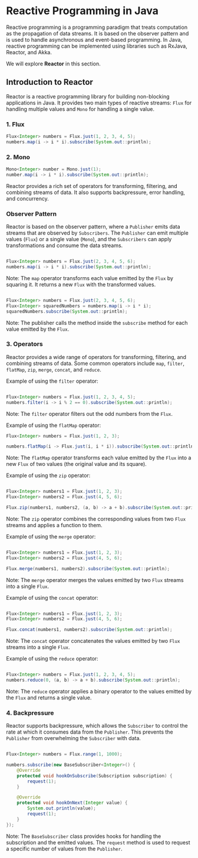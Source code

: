 # Reactive Programming in Java

Reactive programming is a programming paradigm that treats computation as the propagation of data streams. It is based on the observer pattern and is used to handle asynchronous and event-based programming. In Java, reactive programming can be implemented using libraries such as RxJava, Reactor, and Akka.

We will explore **Reactor** in this section.

## Introduction to Reactor

Reactor is a reactive programming library for building non-blocking applications in Java. It provides two main types of reactive streams: `Flux` for handling multiple values and `Mono` for handling a single value.

### 1. Flux

```java
Flux<Integer> numbers = Flux.just(1, 2, 3, 4, 5);
numbers.map(i -> i * i).subscribe(System.out::println);
```

### 2. Mono

```java
Mono<Integer> number = Mono.just(1);
number.map(i -> i * i).subscribe(System.out::println);
```

Reactor provides a rich set of operators for transforming, filtering, and combining streams of data. It also supports backpressure, error handling, and concurrency.

### Observer Pattern

Reactor is based on the observer pattern, where a `Publisher` emits data streams that are observed by `Subscribers`. The `Publisher` can emit multiple values (`Flux`) or a single value (`Mono`), and the `Subscribers` can apply transformations and consume the data streams.

```java

Flux<Integer> numbers = Flux.just(2, 3, 4, 5, 6);
numbers.map(i -> i * i).subscribe(System.out::println);

```

Note: The `map` operator transforms each value emitted by the `Flux` by squaring it.
It returns a new `Flux` with the transformed values.

```java

Flux<Integer> numbers = Flux.just(2, 3, 4, 5, 6);
Flux<Integer> squaredNumbers = numbers.map(i -> i * i);
squaredNumbers.subscribe(System.out::println);

```

Note: The publisher calls the method inside the `subscribe` method for each value emitted by the `Flux`.

### 3. Operators

Reactor provides a wide range of operators for transforming, filtering, and combining streams of data. Some common operators include `map`, `filter`, `flatMap`, `zip`, `merge`, `concat`, and `reduce`.

Example of using the `filter` operator:

```java

Flux<Integer> numbers = Flux.just(1, 2, 3, 4, 5);
numbers.filter(i -> i % 2 == 0).subscribe(System.out::println);

```

Note: The `filter` operator filters out the odd numbers from the `Flux`.

Example of using the `flatMap` operator:

```java
Flux<Integer> numbers = Flux.just(1, 2, 3);

numbers.flatMap(i -> Flux.just(i, i * i)).subscribe(System.out::println);

```

Note: The `flatMap` operator transforms each value emitted by the `Flux` into a new `Flux` of two values (the original value and its square).

Example of using the `zip` operator:

```java

Flux<Integer> numbers1 = Flux.just(1, 2, 3);
Flux<Integer> numbers2 = Flux.just(4, 5, 6);

Flux.zip(numbers1, numbers2, (a, b) -> a + b).subscribe(System.out::println);

```

Note: The `zip` operator combines the corresponding values from two `Flux` streams and applies a function to them.

Example of using the `merge` operator:

```java

Flux<Integer> numbers1 = Flux.just(1, 2, 3);
Flux<Integer> numbers2 = Flux.just(4, 5, 6);

Flux.merge(numbers1, numbers2).subscribe(System.out::println);

```

Note: The `merge` operator merges the values emitted by two `Flux` streams into a single `Flux`.

Example of using the `concat` operator:

```java

Flux<Integer> numbers1 = Flux.just(1, 2, 3);
Flux<Integer> numbers2 = Flux.just(4, 5, 6);

Flux.concat(numbers1, numbers2).subscribe(System.out::println);

```

Note: The `concat` operator concatenates the values emitted by two `Flux` streams into a single `Flux`.

Example of using the `reduce` operator:

```java

Flux<Integer> numbers = Flux.just(1, 2, 3, 4, 5);
numbers.reduce(0, (a, b) -> a + b).subscribe(System.out::println);

```

Note: The `reduce` operator applies a binary operator to the values emitted by the `Flux` and returns a single value.

### 4. Backpressure

Reactor supports backpressure, which allows the `Subscriber` to control the rate at which it consumes data from the `Publisher`. This prevents the `Publisher` from overwhelming the `Subscriber` with data.

```java

Flux<Integer> numbers = Flux.range(1, 1000);

numbers.subscribe(new BaseSubscriber<Integer>() {
    @Override
    protected void hookOnSubscribe(Subscription subscription) {
        request(1);
    }

    @Override
    protected void hookOnNext(Integer value) {
        System.out.println(value);
        request(1);
    }
});

```

Note: The `BaseSubscriber` class provides hooks for handling the subscription and the emitted values. The `request` method is used to request a specific number of values from the `Publisher`.
